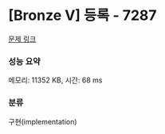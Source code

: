 # [Bronze V] 등록 - 7287 

[문제 링크](https://www.acmicpc.net/problem/7287) 

### 성능 요약

메모리: 11352 KB, 시간: 68 ms

### 분류

구현(implementation)

